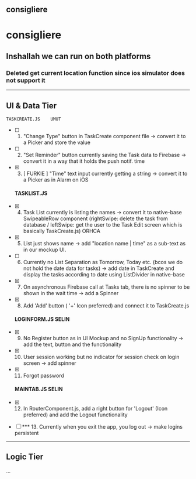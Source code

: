 ## consigliere

# consigliere
## Inshallah we can run on both platforms
### Deleted get current location function since ios simulator does not support it
---------------------
  UI & Data Tier
---------------------

    TASKCREATE.JS    UMUT
  - [ ] 1. "Change Type" button in TaskCreate component file -> convert it to a Picker and store the value
  - [ ] 2. "Set Reminder" button currently saving the Task data to Firebase -> convert it in a way that it holds the push notif. time
  - [x] 3. [ FURKIE ] "Time" text input currently getting a string -> convert it to a Picker as in Alarm on iOS
  
    #### TASKLIST.JS
  - [x] 4. Task List currently is listing the names -> convert it to native-base SwipeableRow component (rightSwipe: delete the task from database / leftSwipe: get the user to the Task Edit screen which is basically TaskCreate.js) ORHCA
  - [x] 5. List just shows name -> add "location name | time" as a sub-text as in our mockup UI.
  - [ ] 6. Currently no List Separation as Tomorrow, Today etc. (bcos we do not hold the date data for tasks) -> add date in TaskCreate and display the tasks according to date using ListDivider in native-base
  - [x] 7. On asynchronous Firebase call at Tasks tab, there is no spinner to be shown in the wait time -> add a Spinner
  - [x] 8. Add 'Add' button ( '+' Icon preferred) and connect it to TaskCreate.js
  
    #### LOGINFORM.JS     SELIN
  - [x] 9. No Register button as in UI Mockup and no SignUp functionality -> add the text, button and the functionality
  - [x] 10. User session working but no indicator for session check on login screen -> add spinner
  - [x] 11. Forgot password
  
    #### MAINTAB.JS SELIN
  - [x] 12. In RouterComponent.js, add a right button for 'Logout' (Icon preferred) and add the Logout functionality
  
  
  - [ ] *** 13. Currently when you exit the app, you log out -> make logins persistent


---------------------
  Logic Tier
---------------------

  ...
